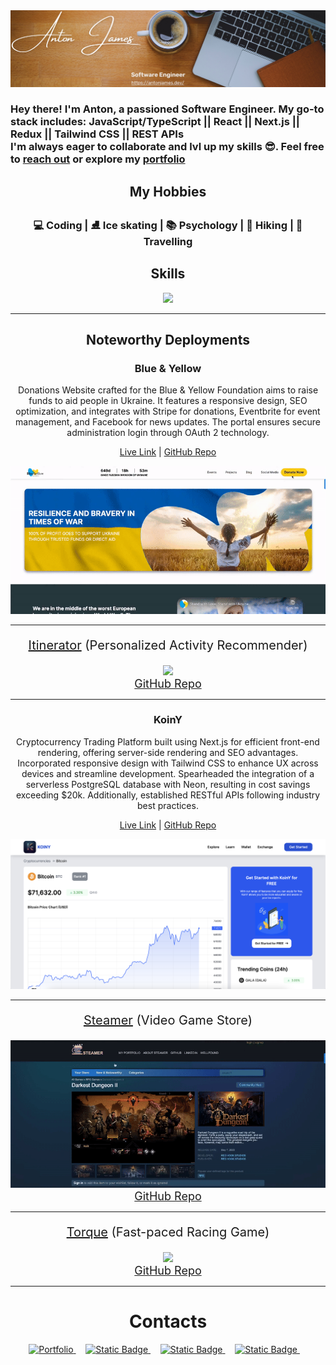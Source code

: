 
<a href="https://antonjames.dev/">
  <img src="./assets/banner2.png">
</a>
<br>

<h3>Hey there! I'm Anton, a passioned Software Engineer. My go-to stack includes: JavaScript/TypeScript || React || Next.js || Redux || Tailwind CSS || REST APIs</br>
I'm always eager to collaborate and lvl up my skills 😎. Feel free to <a href="https://antonjames.dev/#contact">reach out</a> or explore my <a href="https://antonjames.dev/">portfolio</a></h3>


<div align="center">
  <h2>My Hobbies</h2>
  <h3>💻 Coding | ⛸️ Ice skating | 📚 Psychology | 🥾 Hiking | 🧳 Travelling</h3>
  <!-- <hr> -->
  <h2>Skills</h2>
  <img src="https://skillicons.dev/icons?i=js,ts,react,redux,ruby,rails,python,go,nodejs,webpack,html,css,tailwind,docker,next,postgres,mongodb,git,express,aws&perline=10" />
  <hr>
  <h2>Noteworthy Deployments</h2>

  <!-- <p style="font-size: 20px;"><a href="https://antonjames.dev/">Portfolio</a></p>
  <img src="./assets/portfolio_gif.gif">
  <br>
  <a style="font-size: 18px;" style="font-size: 18px;" href="https://antonjames.dev/">GitHub Repo</a>
  <hr> -->

  <h3>Blue & Yellow</h3>
  <p>Donations Website crafted for the Blue & Yellow Foundation aims to raise funds to aid people in Ukraine. It features a responsive design, SEO optimization, and integrates with Stripe for donations, Eventbrite for event management, and Facebook for news updates. The portal ensures secure administration login through OAuth 2 technology.</p>
  <p><a href="https://blueyellowfoundation.org/">Live Link</a> | <a href="https://github.com/AntonJames-Sistence/BlueYellowTeam">GitHub Repo</a></p>
  <img src="./assets/blueyellow_gif.gif">
  <hr>

  <p style="font-size: 20px"><a href="https://excursionexplorer.onrender.com/">Itinerator</a> (Personalized Activity Recommender)</p>
  <img src="./assets/itinerator_gif.gif">
  <br>
  <a style="font-size: 18px;" href="https://github.com/dtannyc1/itinerator">GitHub Repo</a>
  <hr>
    
  <h3>KoinY</h3>
  <p>Cryptocurrency Trading Platform built using Next.js for efficient front-end rendering, offering server-side rendering and SEO advantages. Incorporated responsive design with Tailwind CSS to enhance UX across devices and streamline development. Spearheaded the integration of a serverless PostgreSQL database with Neon, resulting in cost savings exceeding $20k. Additionally, established RESTful APIs following industry best practices.</p>
  <p><a href="https://koiny.vercel.app/">Live Link</a> | <a href="https://github.com/AntonJames-Sistence/KoinY">GitHub Repo</a></p>
  <img src="./assets/koiny.png">
  <hr>

  <p style="font-size: 20px;"><a href="https://steamer-9bo7.onrender.com/">Steamer</a> (Video Game Store)</p>
  <img src="./assets/steamer_gif.gif">
  <br>
  <a style="font-size: 18px;" href="https://github.com/AntonJames-Sistence/Steamer">GitHub Repo</a>
  <hr>

  <p style="font-size: 20px;"><a href="https://antonjames-sistence.github.io/Torque/">Torque</a> (Fast-paced Racing Game)</p>
  <img src="./assets/torque_gif.gif">
  <br>
  <a style="font-size: 18px;" href="https://github.com/AntonJames-Sistence/Torque">GitHub Repo</a>
  <hr>

  <h1>Contacts</h1>
</div>

<div align="center">
  <a href="https://antonjames.dev/">
    <img alt="Portfolio" src="https://img.shields.io/badge/My-Portfolio-067326">
  </a> &nbsp;&nbsp;&nbsp;
  <a href="https://www.linkedin.com/in/anton-james-ja/">
<!--     <img src="https://img.shields.io/badge/LinkedIn-0077B5?style=for-the-badge&logo=linkedin&logoColor=white"> -->
    <img alt="Static Badge" src="https://img.shields.io/badge/Linked-In-blue">
  </a> &nbsp;&nbsp;&nbsp;
  <a href="https://wellfound.com/u/anton-james">
<!--     <img src="https://img.shields.io/badge/AngelList-000000?style=for-the-badge&logo=AngelList&logoColor=white"> -->
    <img alt="Static Badge" src="https://img.shields.io/badge/Well-found-929608">
  </a> &nbsp;&nbsp;&nbsp;
  <a href="mailto:anton.james.ja@gmail.com">
<!--     <img src="https://img.shields.io/badge/Gmail-D14836?style=for-the-badge&logo=gmail&logoColor=white"> -->
    <img alt="Static Badge" src="https://img.shields.io/badge/e-Mail-8a150c">
  </a> &nbsp;&nbsp;&nbsp;
</div>
